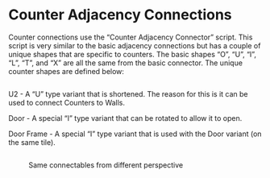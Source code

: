 # Counter Adjacency Connections

Counter connections use the “Counter Adjacency Connector” script. This script is very similar to the basic adjacency connections but has a couple of unique shapes that are specific to counters. The basic shapes “O”, “U”, “I”, “L”, “T”, and “X” are all the same from the basic connector. The unique counter shapes are defined below:

<figure><img src="https://lh3.googleusercontent.com/diTzYWBHre_7X8LhRLw4kvbDU6pbk5-Dia1p1ZXKdOYS-je6ZVOF-RwUAyw70YLsSqK79hSi5wGEmf9AeUKNxW16imwRJIUnzgVNzim3PMYIGMAYl7vDNweOtI7_nFjnt79tT-JnZ8YRuTfxmSXbrA" alt=""><figcaption></figcaption></figure>

U2 - A “U” type variant that is shortened. The reason for this is it can be used to connect Counters to Walls.

Door - A special “I” type variant that can be rotated to allow it to open.

Door Frame - A special “I” type variant that is used with the Door variant (on the same tile).

<figure><img src="https://lh3.googleusercontent.com/mBcKlevneqJ-mkKB3yHsKo79rQowD9OGiRImrT3JRAMXL9R620PZQfOk-V7H8aH5RR8LR7pcGswQiV-xQYskaGQ4r6U6vSVQ6yr97NuxQ2D--JEN0_xK6A_ufkDaQyyP23eET_V-r3dpSVkWntsmIA" alt=""><figcaption><p>Same connectables from different perspective</p></figcaption></figure>
